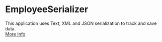 # EmployeeSerializer
This application uses Text, XML and JSON serialization to track and save data. <br>
[More Info](https://github.com/metacube-manthan-rajoria/Assignments/tree/main/006%20-%20DOTNET/Chapter%20004%20-%20Intermediate%202/Assignment%20003%20-%20Serialization)
